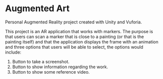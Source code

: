 # Augmented Art

Personal Augmented Reality project created with Unity and Vuforia.

This project is an AR application that works with markers. The purpose is that users can scan a marker that is close to a painting (or that is the painting itself) and that the application displays the frame with an animation and three options that users will be able to select, the options would include:
1. Button to take a screenshot.
2. Button to show information regarding the work.
3. Button to show some reference video.

